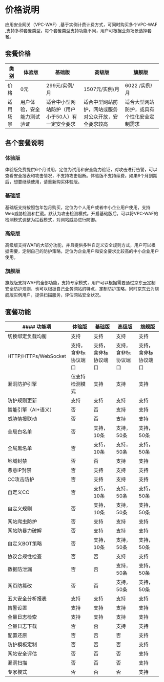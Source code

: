 # 价格说明

应用安全网关（VPC-WAF）,基于实例计费计费方式，可同时购买多个VPC-WAF ,支持多种套餐类型，每个套餐类型支持功能不同，用户可根据业务场景选择套餐。

## 套餐价格

| 类别     | 体验版                     | 基础版                                           | 高级版                                               | 旗舰版                                     |
| -------- | -------------------------- | ------------------------------------------------ | ---------------------------------------------------- | ------------------------------------------ |
| 价格     | 0元                        | 299元/实例/月                                    | 1507元/实例/月                                       | 6022 /实例/月                              |
| 适用场景 | 用户体验，安全能力测试验证 | 适合中小型网站防护（用户小于50人）有一定安全要求 | 适合中型网站防护，网站或服务对公众开放，安全要求较高 | 适合大型网站防护，或具有个性化安全定制需求 |

##  各个套餐说明
### 体验版
体验版免费提供6个月试用，定位为试用和安全能力验证，对攻击进行告警，可以查看安全报表和攻击情况，不支持攻击阻断。体验版不支持续费，如果6个月到期后，想要继续使用，请重新购买体验版。
### 基础版
基础版支持按照包年包月购买，定位为个人用户或者中小企业用户使用，支持Web威胁检测和拦截。默认为攻击检测模式，开启基础版后，可以将VPC-WAF的检测模式调整为拦截模式，对网站威胁进行防御。
### 高级版
高级版支持WAF的大部分功能，并且提供多种自定义安全规则方式，用户可以根据需要，定制自己的防护策略，定位为企业用户和安全要求比较高的中小企业用户使用。
### 旗舰版
旗舰版支持WAF的全部功能，支持专家模式，用户可以根据需要通过京东云定制安全防护规则，也可以根据自己业务网站的特点，定制防护策略，同时京东云为旗舰版实例用户，提供扫描服务，评估网站安全状况。

## 套餐功能

| #### 功能项               | 体验版               | 基础版               | 高级版               | 旗舰版               |
| -------------------- | -------------------- | -------------------- | -------------------- | -------------------- |
| 切换绑定负载均衡     | 支持                 | 支持                 | 支持                 | 支持                 |
| HTTP/HTTPs/WebSocket | 支持，含非标协议端口 | 支持，含非标协议端口 | 支持，含非标协议端口 | 支持，含非标协议端口 |
| 漏洞防护引擎         | 仅支持检测模式       | 支持                 | 支持                 | 支持                 |
| 防护规则更新         | 支持                 | 支持                 | 支持                 | 支持                 |
| 智能引擎（AI+语义）  | 否                   | 否                   | 支持                 | 支持                 |
| 威胁情报联动         | 否                   | 否                   | 支持                 | 支持                 |
| 全局白名单           | 否                   | 支持，10条           | 支持，50条           | 支持，50条           |
| 全局黑名单           | 否                   | 支持，10条           | 支持，50条           | 支持，50条           |
| 地域封禁             | 否                   | 否                   | 支持                 | 支持                 |
| 恶意IP封禁           | 否                   | 支持                 | 支持                 | 支持                 |
| CC攻击防护           | 否                   | 支持                 | 支持                 | 支持                 |
| 自定义CC             | 否                   | 支持，10条           | 支持，50条           | 支持，50条           |
| 自定义规则           | 否                   | 支持，10条           | 支持，50条           | 支持，50条           |
| 网站爬虫防护         | 否                   | 支持                 | 支持                 | 支持                 |
| 网站防暴力破解       | 否                   | 支持                 | 支持                 | 支持                 |
| 自定义BOT策略        | 否                   | 支持，10条           | 支持，50条           | 支持，50条           |
| 协议合规性检查       | 否                   | 否                   | 支持                 | 支持                 |
| 数据防泄漏           | 否                   | 否                   | 支持，50条           | 支持，50条           |
| 网页防篡改           | 否                   | 否                   | 支持，50条           | 支持，50条           |
| 五大安全分析报表     | 支持                 | 支持                 | 支持                 | 支持                 |
| 告警设置             | 支持                 | 支持                 | 支持                 | 支持                 |
| 全量日志检索         | 支持                 | 支持                 | 支持                 | 支持                 |
| 全量日志下载         | 否                   | 否                   | 支持                 | 支持                 |
| 配置还原             | 否                   | 否                   | 否                   | 支持                 |
| 防护模板定制         | 否                   | 否                   | 否                   | 支持                 |
| 网站安全评估         | 否                   | 否                   | 否                   | 支持                 |
| 漏洞扫描             | 否                   | 否                   | 否                   | 支持                 |
| 专家模式             | 否                   | 否                   | 否                   | 支持                 |

